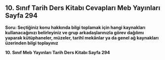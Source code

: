 ## 10. Sınıf Tarih Ders Kitabı Cevapları Meb Yayınları Sayfa 294

**Soru: Seçtiğiniz konu hakkında bilgi toplamak için hangi kaynakları kullanacağınızı belirleyiniz ve grup arkadaşlarınızla görev dağılımı yaparak kütüphaneler, müzeler, tarihî mekânlar ya da genel ağ kaynakları üzerinden bilgi toplayınız**

**10. Sınıf Meb Yayınları Tarih Ders Kitabı Sayfa 294**